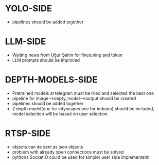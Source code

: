 # YOLO-SIDE
- pipelines should be added together

# LLM-SIDE
- Waiting news from Uğur Şahin for finetuning and token
- LLM prompts should be improved

# DEPTH-MODELS-SIDE
- Pretrained models at telegram must be tried and selected the best one
- pipeline for image-->depty_model-->output should be created
- pipelines should be added together
- 2 depth model(one for cityscapes one for indoors) should be included, model selection will be based on user selection.

# RTSP-SIDE
- objects can de sent as json objects
- problem with already open connections must be solved
- pythons SocketIO could be used for simpler user side implementatin
